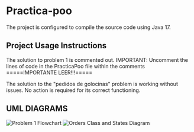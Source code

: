 # Practica-poo
The project is configured to compile the source code using Java 17.

## Project Usage Instructions

The solution to problem 1 is commented out. IMPORTANT: Uncomment the lines of code in the PracticaPoo file within the comments =====IMPORTANTE LEER!!!=====

The solution to the "pedidos de golocinas" problem is working without issues. No action is required for its correct functioning.

## UML DIAGRAMS
![Problem 1 Flowchart](https://res.cloudinary.com/djslo5b3u/image/upload/v1713802163/diagrama-listarnumeros_eqr8ip.png)
![Orders Class and States Diagram](https://res.cloudinary.com/djslo5b3u/image/upload/v1713802162/diagrama-pedidos_nx4mva.jpg)

